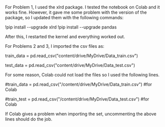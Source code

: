 For Problem 1, I used the xlrd package. I tested the notebook on Colab and it works fine. However, it gave me some problem with the version of the package, so I updated them with the following commands:

!pip install --upgrade xlrd
!pip install --upgrade pandas

After this, I restarted the kernel and everything worked out.

For Problems 2 and 3, I imported the csv files as:

train_data = pd.read_csv("content/drive/MyDrive/Data_train.csv")

test_data = pd.read_csv("content/drive/MyDrive/Data_test.csv") 

For some reason, Colab could not load the files so I used the following lines.

#train_data = pd.read_csv("/content/drive/MyDrive/Data_train.csv") #for Colab

#train_test = pd.read_csv("/content/drive/MyDrive/Data_test.csv") #for Colab

If Colab gives a problem when importing the set, uncommenting the above lines should do the job. 
